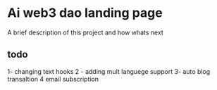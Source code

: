# Ai web3 dao landing page

A brief description of this project and  how whats next

## todo

1- changing text hooks
2 - adding mult languege  support   3- auto blog transaltion  4 email subscription
